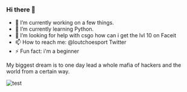 ### Hi there 👋

- 🔭 I’m currently working on a few things.
- 🌱 I’m currently learning Python.
- 🤔 I’m looking for help with csgo how can i get the lvl 10 on Faceit
- 📫 How to reach me: @loutchoesport Twitter
- ⚡ Fun fact: i'm a beginner

My biggest dream is to one day lead a whole mafia of hackers and the world from a certain way.

![test](https://user-images.githubusercontent.com/63863060/158916541-e56e0870-40e1-495a-abe7-189e7b5b0e85.png)
